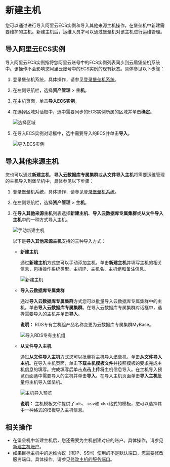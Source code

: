 # 新建主机

您可以通过进行导入阿里云ECS实例和导入其他来源主机操作，在堡垒机中新建需要维护的主机。新建主机后，运维人员才可以通过堡垒机对该主机进行运维管理。

## 导入阿里云ECS实例

导入阿里云ECS实例指将您阿里云账号中的ECS实例列表同步到云盾堡垒机系统中。该操作不会影响您阿里云账号中的ECS实例的现有状态。具体参见以下步骤：

1.  登录堡垒机系统，具体操作，请参见[登录堡垒机系统](/intl.zh-CN/用户指南（V3.2版本）/管理员手册/登录堡垒机系统.md)。

2.  在左侧导航栏，选择**资产管理** \> **主机**。

3.  在主机页面，单击**导入ECS实例**。

4.  在选择区域对话框中，选中需要同步的ECS实例所属的区域并单击**确定**。

    ![选择区域](https://static-aliyun-doc.oss-accelerate.aliyuncs.com/assets/img/zh-CN/5262449951/p64878.png)

5.  在导入ECS实例对话框中，选中需要导入的ECS并单击**导入**。

    ![导入ECS实例](https://static-aliyun-doc.oss-accelerate.aliyuncs.com/assets/img/zh-CN/5262449951/p64879.png)


## 导入其他来源主机

您也可以通过**新建主机**、**导入云数据库专属集群**或**从文件导入主机**将需要运维管理的主机导入到堡垒机中，具体参见以下步骤：

1.  登录堡垒机系统，具体操作，请参见[登录堡垒机系统](/intl.zh-CN/用户指南（V3.2版本）/管理员手册/登录堡垒机系统.md)。

2.  在左侧导航栏，选择**资产管理** \> **主机**。

3.  在**导入其他来源主机**列表选择**新建主机**、**导入云数据库专属集群**或**从文件导入主机**中的一种方式导入主机。

    ![手动新建主机](https://static-aliyun-doc.oss-accelerate.aliyuncs.com/assets/img/zh-CN/4815640261/p64884.png)

    以下是**导入其他来源主机**支持的三种导入方式：

    -   **新建主机**

        通过**新建主机**方式您可以手动添加主机。单击**新建主机**并填写主机的相关信息，包括操作系统类型、主机IP、主机名、主机组和备注信息。

        ![新建主机](https://static-aliyun-doc.oss-accelerate.aliyuncs.com/assets/img/zh-CN/6262449951/p98201.png)

    -   **导入云数据库专属集群**

        通过**导入云数据库专属集群**方式您可以批量导入云数据库专属集群中的主机。单击**导入云数据库专属集群**。在导入云数据库专属集群对话框中，选择需要导入的主机并单击**导入**。

        **说明：** RDS专有主机组产品名称变更为云数据库专属集群MyBase。

        ![导入RDS专有主机组](https://static-aliyun-doc.oss-accelerate.aliyuncs.com/assets/img/zh-CN/4815640261/p98917.png)

    -   **从文件导入主机**

        通过**从文件导入主机**方式您可以批量将主机导入堡垒机。单击**从文件导入主机**。在导入主机页面，单击**下载主机模板文件**并按照模板的要求完成主机信息的填写。完成填写后单击**点击上传**将主机信息导入。在主机导入预览页面选中需要导入的主机并单击**导入**。在导入主机页面单击**导入主机**批量将主机导入堡垒机。

        ![主机导入预览](https://static-aliyun-doc.oss-accelerate.aliyuncs.com/assets/img/zh-CN/6262449951/p98207.png)

        **说明：** 主机模板文件提供了.xls、.csv和.xlsx格式的模板，您可以选择其中一种格式的模板导入主机信息。


## 相关操作

-   在堡垒机中新建主机后，您还需要为主机创建对应的账户。具体操作，请参见[新建主机账户](/intl.zh-CN/用户指南（V3.2版本）/管理员手册/主机管理/新建主机账户.md)。
-   如果目标主机中的运维协议（RDP、SSH）使用的不是默认端口，您需要修改服务端口。具体操作，请参见[修改主机的服务端口](/intl.zh-CN/用户指南（V3.2版本）/管理员手册/主机管理/修改主机的服务端口.md)。

